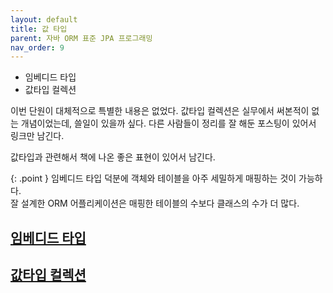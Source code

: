 ```yaml
---
layout: default
title: 값 타입
parent: 자바 ORM 표준 JPA 프로그래밍
nav_order: 9
---
```


- 임베디드 타입
- 값타입 컬렉션

이번 단원이 대체적으로 특별한 내용은 없었다. 값타입 컬렉션은 실무에서 써본적이 없는 개념이었는데, 쓸일이 있을까 싶다.
다른 사람들이 정리를 잘 해둔 포스팅이 있어서 링크만 남긴다.

값타입과 관련해서 책에 나온 좋은 표현이 있어서 남긴다.

{: .point }
임베디드 타입 덕분에 객체와 테이블을 아주 세밀하게 매핑하는 것이 가능하다.<br>
잘 설계한 ORM 어플리케이션은 매핑한 테이블의 수보다 클래스의 수가 더 많다.

## [임베디드 타입](https://velog.io/@conatuseus/JPA-%EC%9E%84%EB%B2%A0%EB%94%94%EB%93%9C-%ED%83%80%EC%9E%85embedded-type-8ak3ygq8wo)

## [값타입 컬렉션](https://developer-hm.tistory.com/48)
